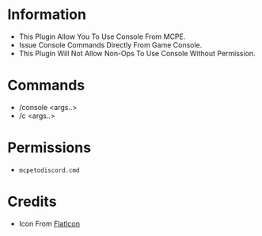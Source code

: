# Information

* This Plugin Allow You To Use Console From MCPE.
* Issue Console Commands Directly From Game Console.
* This Plugin Will Not Allow Non-Ops To Use Console Without Permission. 

# Commands

* /console <args..>
* /c <args..>

# Permissions

* `mcpetodiscord.cmd`

# Credits

* Icon From [FlatIcon](https://flaticon.com)

